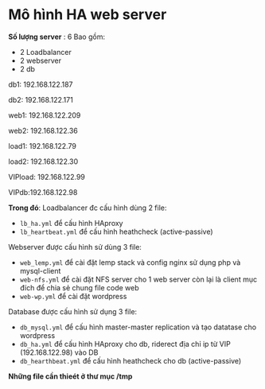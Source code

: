 # Mô hình HA web server


**Số lượng server** : 6
Bao gồm: 
* 2 Loadbalancer
* 2 webserver
* 2 db

db1: 192.168.122.187

db2: 192.168.122.171

web1: 192.168.122.209

web2: 192.168.122.36

load1: 192.168.122.79

load2: 192.168.122.30

VIPload: 192.168.122.99

VIPdb:192.168.122.98

**Trong đó**:
Loadbalancer đc cấu hình dùng 2 file:
* `lb_ha.yml` để cấu hình HAproxy 
* `lb_heartbeat.yml` để cấu hình heathcheck (active-passive)

Webserver được cấu hình sử dùng 3 file: 
* `web_lemp.yml` để cài đặt lemp stack và config nginx sử dụng php và mysql-client
* `web-nfs.yml` để cài đặt NFS server cho 1 web server còn lại là client mục đích để chia sẻ chung file code web 
* `web-wp.yml` để cài đặt wordpress
         
Database được cấu hình sử dụng  3 file:
* `db_mysql.yml` để cấu hình master-master replication và tạo datatase cho wordpress
* `db_ha.yml` để cấu hình HAproxy cho db, riderect địa chỉ ip từ VIP (192.168.122.98) vào DB
* `db_hearthbeat.yml` để cấu hình heathcheck cho db (active-passive)


**Những file cần thieét ở thư mục /tmp**
